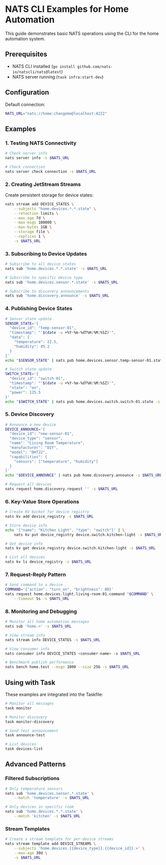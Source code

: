 # NATS CLI Examples for Home Automation

This guide demonstrates basic NATS operations using the CLI for the home automation system.

## Prerequisites

- NATS CLI installed (`go install github.com/nats-io/natscli/nats@latest`)
- NATS server running (`task infra:start-dev`)

## Configuration

Default connection:
```bash
NATS_URL="nats://home:changeme@localhost:4222"
```

## Examples

### 1. Testing NATS Connectivity

```bash
# Check server info
nats server info -s $NATS_URL

# Check connection
nats server check connection -s $NATS_URL
```

### 2. Creating JetStream Streams

Create persistent storage for device states:

```bash
nats stream add DEVICE_STATES \
    --subjects "home.devices.*.*.state" \
    --retention limits \
    --max-age 7d \
    --max-msgs 100000 \
    --max-bytes 1GB \
    --storage file \
    --replicas 1 \
    -s $NATS_URL
```

### 3. Subscribing to Device Updates

```bash
# Subscribe to all device states
nats sub 'home.devices.*.*.state' -s $NATS_URL

# Subscribe to specific device type
nats sub 'home.devices.sensor.*.state' -s $NATS_URL

# Subscribe to discovery announcements
nats sub 'home.discovery.announce' -s $NATS_URL
```

### 4. Publishing Device States

```bash
# Sensor state update
SENSOR_STATE='{
  "device_id": "temp-sensor-01",
  "timestamp": "'$(date -u +%Y-%m-%dT%H:%M:%SZ)'",
  "data": {
    "temperature": 22.5,
    "humidity": 45.2
  }
}'
echo "$SENSOR_STATE" | nats pub home.devices.sensor.temp-sensor-01.state -s $NATS_URL

# Switch state update
SWITCH_STATE='{
  "device_id": "switch-01",
  "timestamp": "'$(date -u +%Y-%m-%dT%H:%M:%SZ)'",
  "state": "on",
  "power": 125.5
}'
echo "$SWITCH_STATE" | nats pub home.devices.switch.switch-01.state -s $NATS_URL
```

### 5. Device Discovery

```bash
# Announce a new device
DEVICE_ANNOUNCE='{
  "device_id": "new-sensor-01",
  "device_type": "sensor",
  "name": "Living Room Temperature",
  "manufacturer": "DIY",
  "model": "DHT22",
  "capabilities": {
    "sensors": ["temperature", "humidity"]
  }
}'
echo "$DEVICE_ANNOUNCE" | nats pub home.discovery.announce -s $NATS_URL

# Request all devices
nats request home.discovery.request '' -s $NATS_URL
```

### 6. Key-Value Store Operations

```bash
# Create KV bucket for device registry
nats kv add device_registry -s $NATS_URL

# Store device info
echo '{"name": "Kitchen Light", "type": "switch"}' | \
    nats kv put device_registry device.switch.kitchen-light -s $NATS_URL

# Get device info
nats kv get device_registry device.switch.kitchen-light -s $NATS_URL

# List all devices
nats kv ls device_registry -s $NATS_URL
```

### 7. Request-Reply Pattern

```bash
# Send command to a device
COMMAND='{"action": "turn_on", "brightness": 80}'
nats request home.devices.light.living-room-01.command "$COMMAND" \
    --timeout 5s -s $NATS_URL
```

### 8. Monitoring and Debugging

```bash
# Monitor all home automation messages
nats sub 'home.>' -s $NATS_URL

# View stream info
nats stream info DEVICE_STATES -s $NATS_URL

# View consumer info
nats consumer info DEVICE_STATES <consumer-name> -s $NATS_URL

# Benchmark publish performance
nats bench home.test --msgs 1000 --size 256 -s $NATS_URL
```

## Using with Task

These examples are integrated into the Taskfile:

```bash
# Monitor all messages
task monitor

# Monitor discovery
task monitor-discovery

# Send test announcement
task announce-test

# List devices
task devices-list
```

## Advanced Patterns

### Filtered Subscriptions

```bash
# Only temperature sensors
nats sub 'home.devices.sensor.*.state' \
    --match 'temperature' -s $NATS_URL

# Only devices in specific room
nats sub 'home.devices.*.*.state' \
    --match 'kitchen' -s $NATS_URL
```

### Stream Templates

```bash
# Create a stream template for per-device streams
nats stream template add DEVICE_STREAMS \
    --subjects 'home.devices.{{device_type}}.{{device_id}}.>' \
    --max-age 30d \
    -s $NATS_URL
```